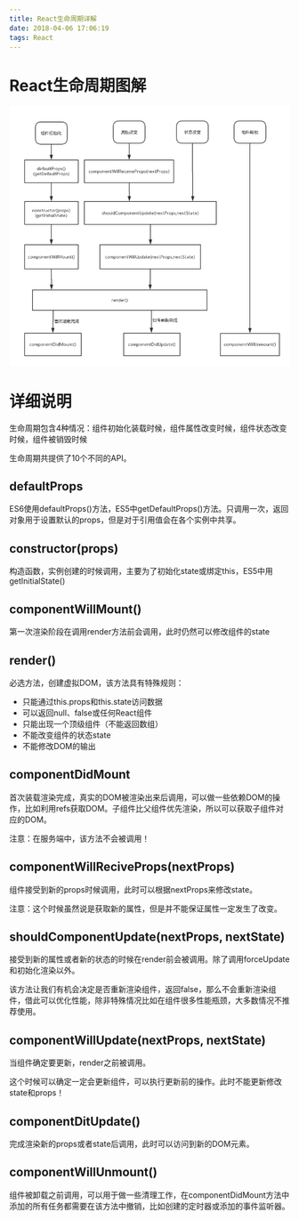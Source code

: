 ```yaml
---
title: React生命周期详解
date: 2018-04-06 17:06:19
tags: React
---
```


# React生命周期图解

![React生命周期图解](React生命周期详解/react_life_cycle.png)

# 详细说明

生命周期包含4种情况：组件初始化装载时候，组件属性改变时候，组件状态改变时候，组件被销毁时候

生命周期共提供了10个不同的API。

## defaultProps

ES6使用defaultProps()方法，ES5中getDefaultProps()方法。只调用一次，返回对象用于设置默认的props，但是对于引用值会在各个实例中共享。

## constructor(props)

构造函数，实例创建的时候调用，主要为了初始化state或绑定this，ES5中用getInitialState()

## componentWillMount()

第一次渲染阶段在调用render方法前会调用，此时仍然可以修改组件的state

## render()

必选方法，创建虚拟DOM，该方法具有特殊规则：

- 只能通过this.props和this.state访问数据
- 可以返回null、false或任何React组件
- 只能出现一个顶级组件（不能返回数组）
- 不能改变组件的状态state
- 不能修改DOM的输出

## componentDidMount

首次装载渲染完成，真实的DOM被渲染出来后调用，可以做一些依赖DOM的操作，比如利用refs获取DOM。子组件比父组件优先渲染，所以可以获取子组件对应的DOM。

注意：在服务端中，该方法不会被调用！

## componentWillReciveProps(nextProps)

组件接受到新的props时候调用，此时可以根据nextProps来修改state。

注意：这个时候虽然说是获取新的属性，但是并不能保证属性一定发生了改变。

## shouldComponentUpdate(nextProps, nextState)

接受到新的属性或者新的状态的时候在render前会被调用。除了调用forceUpdate和初始化渲染以外。

该方法让我们有机会决定是否重新渲染组件，返回false，那么不会重新渲染组件，借此可以优化性能，除非特殊情况比如在组件很多性能瓶颈，大多数情况不推荐使用。

## componentWillUpdate(nextProps, nextState)

当组件确定要更新，render之前被调用。

这个时候可以确定一定会更新组件，可以执行更新前的操作。此时不能更新修改state和props！

## componentDitUpdate()

完成渲染新的props或者state后调用，此时可以访问到新的DOM元素。

## componentWillUnmount()

组件被卸载之前调用，可以用于做一些清理工作，在componentDidMount方法中添加的所有任务都需要在该方法中撤销，比如创建的定时器或添加的事件监听器。

